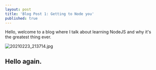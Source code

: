 ```yaml
---
layout: post
title: 'Blog Post 1: Getting to Node you'
published: true
---
```


Hello, welcome to a blog where I talk about learning NodeJS and why it's the greatest thing ever.

![20210223_213714.jpg]({{site.baseurl}}/_posts/20210223_213714.jpg)

## Hello again.